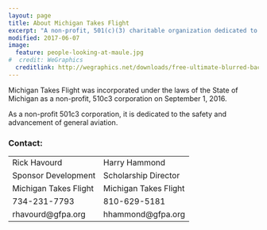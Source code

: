 ```yaml
---
layout: page
title: About Michigan Takes Flight
excerpt: "A non-profit, 501(c)(3) charitable organization dedicated to promoting general aviation in Flint, Michigan."
modified: 2017-06-07
image:
  feature: people-looking-at-maule.jpg
#  credit: WeGraphics
  creditlink: http://wegraphics.net/downloads/free-ultimate-blurred-background-pack/
---
```


Michigan Takes Flight was incorporated under the laws of the State of Michigan as a non-profit, 510c3 corporation on 
September 1, 2016.

As a non-profit 501c3 corporation, it is dedicated to the safety and advancement of general aviation.

### Contact:

<table>
<tr><td>Rick Havourd</td><td>Harry Hammond</td></tr>
<tr><td>Sponsor Development</td><td>Scholarship Director </td></tr>
<tr><td>Michigan Takes Flight </td><td> Michigan Takes Flight</td></tr>
<tr><td>734-231-7793 </td><td> 810-629-5181</td></tr>
<tr><td>rhavourd@gfpa.org </td><td> hhammond@gfpa.org</td></tr>
</table>

